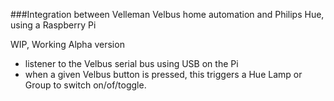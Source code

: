 ###Integration between Velleman Velbus home automation and Philips Hue, using a Raspberry Pi

WIP, Working Alpha version

- listener to the Velbus serial bus using USB on the Pi
- when a given Velbus button is pressed, this triggers a Hue Lamp or Group to switch on/of/toggle.
